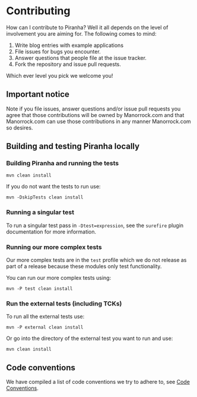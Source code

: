 # Contributing

How can I contribute to Piranha? Well it all depends on the level of 
involvement you are aiming for. The following comes to mind:

1. Write blog entries with example applications
2. File issues for bugs you encounter.
3. Answer questions that people file at the issue tracker.
4. Fork the repository and issue pull requests.

Which ever level you pick we welcome you!

## Important notice

Note if you file issues, answer questions and/or issue pull requests you agree
that those contributions will be owned by Manorrock.com and that Manorrock.com 
can use those contributions in any manner Manorrock.com so desires.

## Building and testing Piranha locally

### Building Piranha and running the tests

```
mvn clean install
```

If you do not want the tests to run use:

```
mvn -DskipTests clean install 
```

### Running a singular test

To run a singular test pass in `-Dtest=expression`, see the `surefire` plugin
documentation for more information.

### Running our more complex tests

Our more complex tests are in the `test` profile which we do not release as part
of a release because these modules only test functionality.

You can run our more complex tests using:

```
mvn -P test clean install
```

### Run the external tests (including TCKs)

To run all the external tests use:

```
mvn -P external clean install
```

Or go into the directory of the external test you want to run and use:

```
mvn clean install
```

## Code conventions

We have compiled a list of code conventions we try to adhere to, 
see [Code Conventions](CODE_CONVENTIONS.md).
